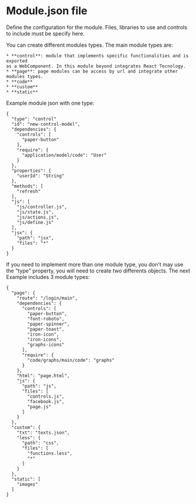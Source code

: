 # Module.json file



Define the configuration for the module. Files, libraries to use and controls to
include must be specify here.

You can create different modules types. The main module types are:

    * **control**: module that implements specific functionalities and is exported
    as a WebComponent. In this module beyond integrates React Tecnology.
    * **page**: page modules can be access by url and integrate other modules types.
    * **code**
    * **custom**
    * **static**

Example module json with one type:
```
{
  "type": "control"
  "id": "new-control-model",
  "dependencies": {
    "controls": [
      "paper-button"
    ],
    "require": {
      "application/model/code": "User"
    }
  },
  "properties": {
    "userId": "String"
  },
  "methods": [
    "refresh"
  ],
  "js": [
    "js/controller.js",
    "js/state.js",
    "js/actions.js",
    "js/define.js"
  ],
  "jsx": {
    "path": "jsx",
    "files": "*"
  }
}

```

If you need to implement more than one module type, you don't may use the "type" property,
you will need to create two differents objects.
The next Example includes 3 module types:
```
{
  "page": {
    "route": "/login/main",
    "dependencies": {
      "controls": [
        "paper-button",
        "font-roboto",
        "paper-spinner",
        "paper-toast",
        "iron-icon",
        "iron-icons",
        "graphs-icons"
      ],
      "require": {
        "code/graphs/main/code": "graphs"
      }
    },
    "html": "page.html",
    "js": {
      "path": "js",
      "files": [
        "controls.js",
        "facebook.js",
        "page.js"
      ]
    }
  },
  "custom": {
    "txt": "texts.json",
    "less": {
      "path": "css",
      "files": [
        "functions.less",
        "*"
      ]
    }
  },
  "static": [
    "images"
  ]
}

```